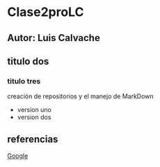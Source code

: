 # Clase2proLC
## Autor: Luis Calvache 
## titulo dos 
### titulo tres
creación de repositorios y el manejo de MarkDown
- version uno
- version dos

## referencias
[Google](https://www.google.com)
